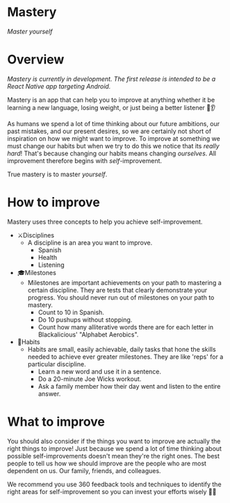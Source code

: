 # Mastery
*Master yourself*

# Overview
*Mastery is currently in development. The first release is intended to be a React Native app targeting Android.*

Mastery is an app that can help you to improve at anything whether it be learning a new language, losing weight, or just being a better listener 🙂👂

As humans we spend a lot of time thinking about our future ambitions, our past mistakes, and our present desires, so we are certainly not short of inspiration on how we might want to improve. To improve at something we must change our habits but when we try to do this we notice that its *really hard*! That's because changing our habits means changing *ourselves*. All improvement therefore begins with *self*-improvement.

True mastery is to master *yourself*.

# How to improve
Mastery uses three concepts to help you achieve self-improvement.
- ⚔️Disciplines
  - A discipline is an area you want to improve.
    - Spanish
    - Health
    - Listening
- 🎓Milestones
  - Milestones are important achievements on your path to mastering a certain discipline. They are tests that clearly demonstrate your progress. You should never run out of milestones on your path to mastery.
    - Count to 10 in Spanish.
    - Do 10 pushups without stopping.
    - Count how many alliterative words there are for each letter in Blackalicious' "Alphabet Aerobics".
- 💪Habits
  - Habits are small, easily achievable, daily tasks that hone the skills needed to achieve ever greater milestones. They are like 'reps' for a particular discipline.
    - Learn a new word and use it in a sentence.
    - Do a 20-minute Joe Wicks workout.
    - Ask a family member how their day went and listen to the entire answer.

# What to improve
You should also consider if the things you want to improve are actually the right things to improve!
Just because we spend a lot of time thinking about possible self-improvements doesn't mean they're the right ones.
The best people to tell us how we should improve are the people who are most dependent on us. Our family, friends, and colleagues.

We recommend you use 360 feedback tools and techniques to identify the right areas for self-improvement so you can invest your efforts wisely 🧙‍♂️